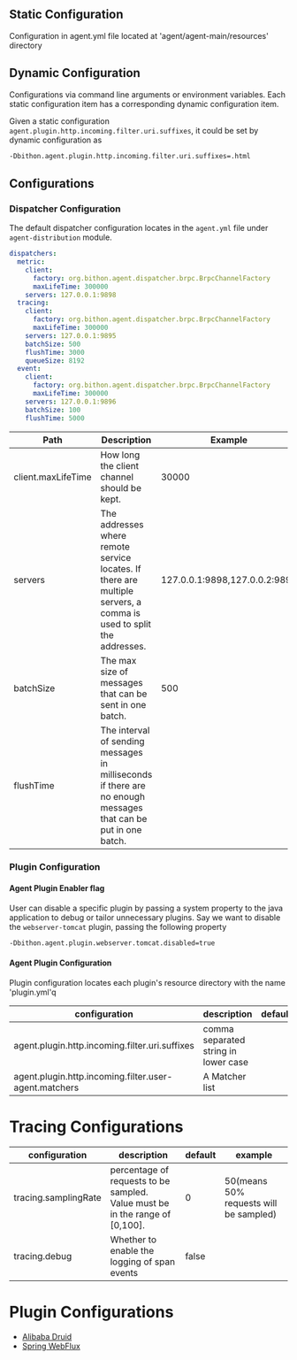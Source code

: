 
## Static Configuration

Configuration in agent.yml file located at 'agent/agent-main/resources' directory

## Dynamic Configuration

Configurations via command line arguments or environment variables. 
Each static configuration item has a corresponding dynamic configuration item.

Given a static configuration `agent.plugin.http.incoming.filter.uri.suffixes`, it could be set by dynamic configuration as

```bash
-Dbithon.agent.plugin.http.incoming.filter.uri.suffixes=.html
```

## Configurations

### Dispatcher Configuration

The default dispatcher configuration locates in the `agent.yml` file under `agent-distribution` module.

```yaml
dispatchers:
  metric:
    client:
      factory: org.bithon.agent.dispatcher.brpc.BrpcChannelFactory
      maxLifeTime: 300000
    servers: 127.0.0.1:9898
  tracing:
    client:
      factory: org.bithon.agent.dispatcher.brpc.BrpcChannelFactory
      maxLifeTime: 300000
    servers: 127.0.0.1:9895
    batchSize: 500
    flushTime: 3000
    queueSize: 8192
  event:
    client:
      factory: org.bithon.agent.dispatcher.brpc.BrpcChannelFactory
      maxLifeTime: 300000
    servers: 127.0.0.1:9896
    batchSize: 100
    flushTime: 5000
```

| Path               | Description                                                                                                        | Example                       | 
|--------------------|--------------------------------------------------------------------------------------------------------------------|-------------------------------|
| client.maxLifeTime | How long the client channel should be kept.                                                                        | 30000                         |
| servers            | The addresses where remote service locates. If there are multiple servers, a comma is used to split the addresses. | 127.0.0.1:9898,127.0.0.2:9898 |
| batchSize          | The max size of messages that can be sent in one batch.                                                            | 500                           |
| flushTime          | The interval of sending messages in milliseconds if there are no enough messages that can be put in one batch.     |

### Plugin Configuration

#### Agent Plugin Enabler flag
User can disable a specific plugin by passing a system property to the java application to debug or tailor unnecessary plugins. 
Say we want to disable the `webserver-tomcat` plugin, passing the following property

```bash
-Dbithon.agent.plugin.webserver.tomcat.disabled=true
```

#### Agent Plugin Configuration

Plugin configuration locates each plugin's resource directory with the name 'plugin.yml'q

| configuration                                         | description                          | default | example     |
|-------------------------------------------------------|--------------------------------------|---------|-------------|
| agent.plugin.http.incoming.filter.uri.suffixes        | comma separated string in lower case |         | .html,.json |
| agent.plugin.http.incoming.filter.user-agent.matchers | A Matcher list                       |         |             |

# Tracing Configurations

| configuration        | description                                                                       | default | example                                |
|----------------------|-----------------------------------------------------------------------------------|---------|----------------------------------------|
| tracing.samplingRate | percentage of requests to be sampled. <br/>Value must be in the range of [0,100]. | 0       | 50(means 50% requests will be sampled) |
| tracing.debug        | Whether to enable the logging of span events                                      | false   |                                        |


# Plugin Configurations

- [Alibaba Druid](agent-plugin/alibaba-druid.md)
- [Spring WebFlux](agent-plugin/spring-webflux.md)
